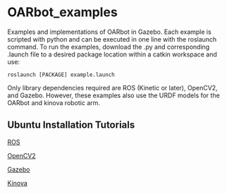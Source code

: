 # OARbot_examples
Examples and implementations of OARbot in Gazebo. Each example is scripted with python and can be executed in one line with the roslaunch command. To run the examples, download the .py and corresponding .launch file to a desired package location within a catkin workspace and use:
```
roslaunch [PACKAGE] example.launch
```

Only library dependencies required are ROS (Kinetic or later), OpenCV2, and Gazebo. However, these examples also use the URDF models for the OARbot and kinova robotic arm.

## Ubuntu Installation Tutorials
[ROS](http://wiki.ros.org/melodic/Installation/Ubuntu)

[OpenCV2](https://docs.opencv.org/trunk/d7/d9f/tutorial_linux_install.html)

[Gazebo](http://gazebosim.org/tutorials?tut=ros_installing&cat=connect_ros#Introduction)

[Kinova](https://github.com/Kinovarobotics/kinova-ros)
